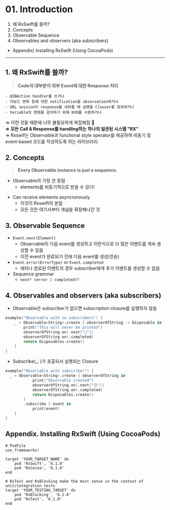 # 01. Introduction

1. 왜 RxSwift를 쓸까?
2. Concepts
3. Observable Sequence
4. Observables and observers (aka subscribers)
- Appendix) Installing RxSwift (Using CocoaPods)

---
## 1. 왜 RxSwift를 쓸까?
> **Code의 대부분이 외부 Event에 대한 Response 처리**

    - @IBAction handler를 쓰거나
    - 키보드 변화 등에 대한 notification을 observation하거나
    - URL session이 response를 내려줄 때 실행할 Clouser를 정의하거나
    - Variable의 변화를 감지하기 위해 KVO를 사용하거나

⇒ 이런 것들 때문에 너무 불필요하게 복잡해짐 🤯 <br>
**⇒ 모든 Call & Response를 handling하는 하나의 일관된 시스템 "RX"** <br>
=> Rxswif는 Observable과 functional style operator를 제공하여 비동기 및 event-based 코드를 작성하도록 하는 라이브러리

## 2. Concepts
> **Every Observable instance is just a sequence.**
* Observable의 가장 큰 장점
    - elements를 비동기적으로 받을 수 있다!
- Can receive elements asyncronously.
    - 이것이 Rxswift의 본질
    - 모든 것은 여기서부터 개념을 확장해나간 것

## 3. Observable Sequence
- `Event.next(Element)`
    - Observable이 다음 event를 생성하고 이런식으로 더 많은 이벤트를 계속 생성할 수 있음
    - 이전 event가 완료되기 전에 다음 event를 생성(전송)
- `Event.error(ErrorType)` or `Event.completed`
    - 에러나 완료된 이벤트의 경우 subscriber에게 추가 이벤트를 생성할 수 없음
- Sequence grammar
    - `next* (error | completed)?`

## 4. Observables and observers (aka subscribers)
- Observable은 subscriber가 없으면 subscription closure를 실행하지 않음
```swift
example("Observable with no subscribers") {
    _ = Observable<String>.create { observerOfString -> Disposable in
        print("This will never be printed")
        observerOfString.on(.next("😬"))
        observerOfString.on(.completed)
        return Disposables.create()
    }
} 
```
- Subscribe(_: )가 호출되서 실행되는 Closure
```swift
example("Observable with subscriber") {
  _ = Observable<String>.create { observerOfString in
            print("Observable created")
            observerOfString.on(.next("😉"))
            observerOfString.on(.completed)
            return Disposables.create()
        }
        .subscribe { event in
            print(event)
    }
}
```

## Appendix. Installing RxSwift (Using CocoaPods)
```vim
# Podfile
use_frameworks!

target 'YOUR_TARGET_NAME' do
    pod 'RxSwift', '6.1.0'
    pod 'RxCocoa', '6.1.0'
end

# RxTest and RxBlocking make the most sense in the context of unit/integration tests
target 'YOUR_TESTING_TARGET' do
    pod 'RxBlocking', '6.1.0'
    pod 'RxTest', '6.1.0'
end

```